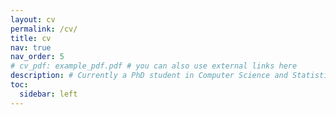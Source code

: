 ```yaml
---
layout: cv
permalink: /cv/
title: cv
nav: true
nav_order: 5
# cv_pdf: example_pdf.pdf # you can also use external links here
description: # Currently a PhD student in Computer Science and Statistics applied to Ecology, with a background in Applied Mathematics and Ecology (engineering schools and master's degrees).
toc:
  sidebar: left
---
```

